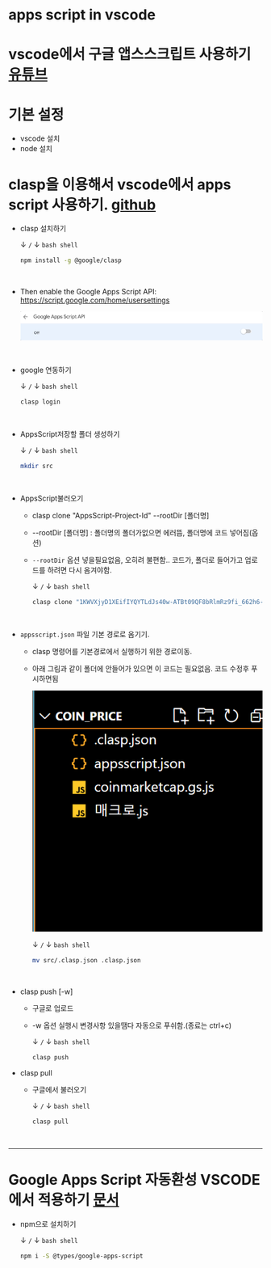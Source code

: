 # apps script in vscode

# vscode에서 구글 앱스스크립트 사용하기 [유튜브](https://www.youtube.com/watch?v=lwxiEB-Mnys)  

# 기본 설정  
- vscode 설치  
- node 설치  

# clasp을 이용해서 vscode에서 apps script 사용하기. [github](https://github.com/google/clasp)  

- clasp 설치하기  
  
  &darr; `/` &darr; `bash shell`
  ```bash  
  npm install -g @google/clasp
  ```

<br>  

- Then enable the Google Apps Script API: https://script.google.com/home/usersettings  
 
  ![img](images/ss.gif)  

<br>

- google 연동하기  
  
  &darr; `/` &darr; `bash shell`
  ```bash  
  clasp login
  ```

<br>  

- AppsScript저장할 폴더 생성하기    
  
  &darr; `/` &darr; `bash shell`
  ```bash  
  mkdir src
  ```

<br>  

- AppsScript불러오기  
  - clasp clone "AppsScript-Project-Id" --rootDir [폴더명]
  - --rootDir [폴더명] : 폴더명의 폴더가없으면 에러뜸, 폴더명에 코드 넣어짐(옵션)  
  - `--rootDir` 옵션 넣을필요없음, 오히려 불편함.. 코드가, 폴더로 들어가고 업로드를 하려면 다시 옴겨야함.

    &darr; `/` &darr; `bash shell`
    ```bash
    clasp clone "1KWVXjyD1XEifIYQYTLdJs40w-ATBt09QF8bRlmRz9fi_662h6-ZuS6Mz"
    ```

<br>

- `appsscript.json` 파일 기본 경로로 옴기기.  
  - clasp 명령어를 기본경로에서 실행하기 위한 경로이동.  
  - 아래 그림과 같이 폴더에 안들어가 있으면 이 코드는 필요없음.  코드 수정후 푸시하면됨  

    ![alt text](images/markdown-image.png)  
  
    &darr; `/` &darr; `bash shell`
    ```bash
    mv src/.clasp.json .clasp.json
    ```  

<br>

- clasp push [-w]  
  - 구글로 업로드  
  - -w 옵션 실행시 변경사항 있을땜다 자동으로 푸쉬함.(종료는 ctrl+c)  
  
    &darr; `/` &darr; `bash shell`
    ```bash
    clasp push
    ```

- clasp pull
  - 구글에서 불러오기  

    &darr; `/` &darr; `bash shell`
    ```bash
    clasp pull
    ```

<br>  

---  

# Google Apps Script 자동환성 VSCODE에서 적용하기 [문서](https://github.com/google/clasp/blob/master/docs/typescript.md)  

- npm으로 설치하기  
  
  &darr; `/` &darr; `bash shell`
  ```bash
  npm i -S @types/google-apps-script
  ```